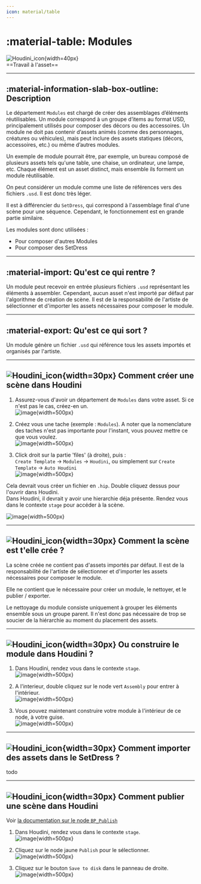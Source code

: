 ```yaml
---
icon: material/table
---
```


# :material-table: Modules

![Houdini_icon](../assets/icons/houdini.png){width=40px}
<br>
==Travail à l'asset==

------

## :material-information-slab-box-outline: Description

Le département `Modules` est chargé de créer des assemblages d’éléments réutilisables. Un module correspond à un groupe d’items au format USD, principalement utilisés pour composer des décors ou des accessoires. Un module ne doit pas contenir d’assets animés (comme des personnages, créatures ou véhicules), mais peut inclure des assets statiques (décors, accessoires, etc.) ou même d’autres modules.

Un exemple de module pourrait être, par exemple, un bureau composé de plusieurs assets tels qu'une table, une chaise, un ordinateur, une lampe, etc. Chaque élément est un asset distinct, mais ensemble ils forment un module réutilisable.

On peut considérer un module comme une liste de références vers des fichiers `.usd`. Il est donc très léger.

Il est à différencier du `SetDress`, qui correspond à l'assemblage final d'une scène pour une séquence. Cependant, le fonctionnement est en grande partie similaire.

Les modules sont donc utilisées :

- Pour composer d'autres Modules
- Pour composer des SetDress

-----

## :material-import: Qu'est ce qui rentre ?

Un module peut recevoir en entrée plusieurs fichiers `.usd` représentant les éléments à assembler. Cependant, aucun asset n'est importé par défaut par l'algorithme de création de scène. Il est de la responsabilité de l'artiste de sélectionner et d'importer les assets nécessaires pour composer le module.

-----

## :material-export: Qu'est ce qui sort ?

Un module génère un fichier `.usd` qui référence tous les assets importés et organisés par l'artiste.



------

## ![Houdini_icon](../assets/icons/houdini.png){width=30px} Comment créer une scène dans Houdini


1. Assurez-vous d'avoir un département de `Modules` dans votre asset. Si ce n'est pas le cas, créez-en un.<br>
![image](../assets/screen_modu/01.png){width=500px}

2. Créez vous une tache (exemple : `Modules`). A noter que la nomenclature des taches n'est pas importante pour l'instant, vous pouvez mettre ce que vous voulez.<br>
![image](../assets/screen_modu/02.png){width=500px}

3. Click droit sur la partie 'files' (à droite), puis : <br>
`Create Template` -> `Modules` -> `Houdini`, ou simplement sur `Create Template` -> `Auto Houdini`<br>
![image](../assets/screen_modu/03.png){width=500px}

Cela devrait vous créer un fichier en `.hip`. Double cliquez dessus pour l'ouvrir dans Houdini.<br>
Dans Houdini, il devrait y avoir une hierarchie déja présente. Rendez vous dans le contexte `stage` pour accéder à la scène.<br>

![image](../assets/screen_modu/04.png){width=500px}

-----


## ![Houdini_icon](../assets/icons/houdini.png){width=30px} Comment la scène est t'elle crée ?

La scène créée ne contient pas d'assets importés par défaut. Il est de la responsabilité de l'artiste de sélectionner et d'importer les assets nécessaires pour composer le module.

Elle ne contient que le nécessaire pour créer un module, le nettoyer, et le publier / exporter.

Le nettoyage du module consiste uniquement à grouper les éléments ensemble sous un groupe parent. Il n'est donc pas nécessaire de trop se soucier de la hiérarchie au moment du placement des assets.

-----

## ![Houdini_icon](../assets/icons/houdini.png){width=30px} Ou construire le module dans Houdini ?

1. Dans Houdini, rendez vous dans le contexte `stage`.<br>
![image](../assets/screen_modu/05.png){width=500px}

2. A l'interieur, double cliquez sur le node vert `Assembly` pour entrer à l'intérieur.<br>
![image](../assets/screen_modu/06.png){width=500px}

3. Vous pouvez maintenant construire votre module à l'intérieur de ce node, à votre guise.<br>
![image](../assets/screen_modu/07.png){width=500px}

-----

## ![Houdini_icon](../assets/icons/houdini.png){width=30px} Comment importer des assets dans le SetDress ?

todo

-----

## ![Houdini_icon](../assets/icons/houdini.png){width=30px} Comment publier une scène dans Houdini

Voir [la documentation sur le node `BP_Publish`](../../outils/houdini_node_bp_export)

1. Dans Houdini, rendez vous dans le contexte `stage`.<br>
![image](../assets/screen_modu/05.png){width=500px}

2. Cliquez sur le node jaune `Publish` pour le sélectionner.<br>
![image](../assets/screen_modu/08.png){width=500px}

3. Cliquez sur le bouton `Save to disk` dans le panneau de droite.<br>
![image](../assets/screen_modu/09.png){width=500px}

